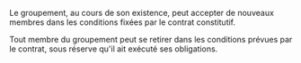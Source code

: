Le groupement, au cours de son existence, peut accepter de nouveaux membres dans les conditions fixées par le contrat constitutif.

Tout membre du groupement peut se retirer dans les conditions prévues par le contrat, sous réserve qu'il ait exécuté ses obligations.

